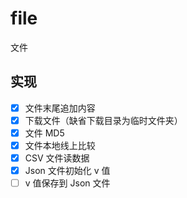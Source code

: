 # file
 文件

## 实现
- [x] 文件末尾追加内容
- [x] 下载文件（缺省下载目录为临时文件夹）
- [x] 文件 MD5
- [x] 文件本地线上比较
- [x] CSV 文件读数据
- [x] Json 文件初始化 v 值
- [ ] v 值保存到 Json 文件 
